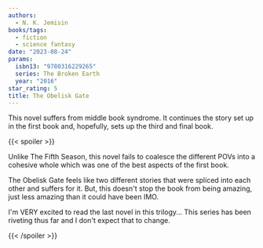 ```yaml
---
authors:
  - N. K. Jemisin
books/tags:
  - fiction
  - science fantasy
date: "2023-08-24"
params:
  isbn13: "9780316229265"
  series: The Broken Earth
  year: "2016"
star_rating: 5
title: The Obelisk Gate
---
```


This novel suffers from middle book syndrome. It continues the story set up in the first book and, hopefully, sets up the third and final book.

<!--more-->

{{< spoiler >}}

Unlike The Fifth Season, this novel fails to coalesce the different POVs into a cohesive whole which was one of the best aspects of the first book.

The Obelisk Gate feels like two different stories that were spliced into each other and suffers for it. But, this doesn't stop the book from being amazing, just less amazing than it could have been IMO.

I'm VERY excited to read the last novel in this trilogy... This series has been riveting thus far and I don't expect that to change.

{{< /spoiler >}}
